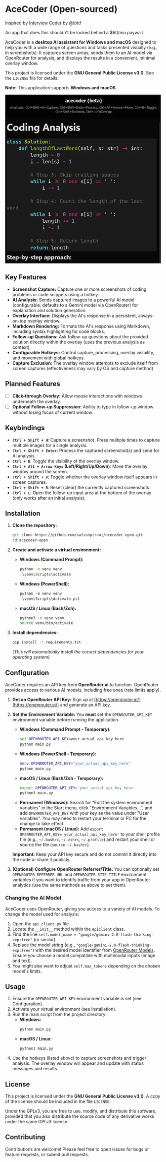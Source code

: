 # AceCoder (Open-sourced)

Inspired by [Interview Coder](https://github.com/ibttf/interview-coder) by @ibttf

An app that does this shouldn't be locked behind a $60/mo paywall.

AceCoder is a **desktop AI assistant for Windows and macOS** designed to help you with a wide range of questions and tasks presented visually (e.g., in screenshots). It captures screen areas, sends them to an AI model via OpenRouter for analysis, and displays the results in a convenient, minimal overlay window.

This project is licensed under the **GNU General Public License v3.0**. See the `LICENSE` file for details.

**Note:** This application supports **Windows and macOS**.

<p align="center">
  <img src="preview.webp" alt="AceCoder Preview" width="600">
</p>

## Key Features

*   **Screenshot Capture:** Capture one or more screenshots of coding problems or code snippets using a hotkey.
*   **AI Analysis:** Sends captured images to a powerful AI model (configurable, defaults to a Gemini model via OpenRouter) for explanation and solution generation.
*   **Overlay Interface:** Displays the AI's response in a persistent, always-on-top overlay window.
*   **Markdown Rendering:** Formats the AI's response using Markdown, including syntax highlighting for code blocks.
*   **Follow-up Questions:** Ask follow-up questions about the provided solution directly within the overlay (uses the previous analysis as context).
*   **Configurable Hotkeys:** Control capture, processing, overlay visibility, and movement with global hotkeys.
*   **Capture Exclusion:** The overlay window attempts to exclude itself from screen captures (effectiveness may vary by OS and capture method).

## Planned Features

- [ ] **Click-through Overlay:** Allow mouse interactions with windows underneath the overlay.
- [ ] **Optional Follow-up Suppression:** Ability to type in follow-up window without losing focus of current window.

## Keybindings

*   **`Ctrl + Shift + H`**: Capture a screenshot. Press multiple times to capture multiple images for a single analysis.
*   **`Ctrl + Shift + Enter`**: Process the captured screenshot(s) and send for AI analysis.
*   **`Ctrl + B`**: Toggle the visibility of the overlay window.
*   **`Ctrl + Alt + Arrow Keys` (Left/Right/Up/Down)**: Move the overlay window around the screen.
*   **`Ctrl + Shift + V`**: Toggle whether the overlay window itself appears in screen captures. 
*   **`Ctrl + Shift + R`**: Reset (clear) the currently captured screenshots.
*   **`Ctrl + L`**: Open the follow-up input area at the bottom of the overlay (only works after an initial analysis).

## Installation

1.  **Clone the repository:**
    ```bash
    git clone https://github.com/safzanpirani/acecoder-open.git
    cd acecoder-open
    ```

2.  **Create and activate a virtual environment:**
    *   **Windows (Command Prompt):**
        ```bash
        python -m venv venv
        .\venv\Scripts\activate
        ```
    *   **Windows (PowerShell):**
        ```powershell
        python -m venv venv
        .\venv\Scripts\Activate.ps1
        ```
    *   **macOS / Linux (Bash/Zsh):**
        ```bash
        python3 -m venv venv
        source venv/bin/activate
        ```

3.  **Install dependencies:**
    ```bash
    pip install -r requirements.txt
    ```
    *(This will automatically install the correct dependencies for your operating system)*

## Configuration

AceCoder requires an API key from **OpenRouter.ai** to function. OpenRouter provides access to various AI models, including free ones (rate limits apply).

1.  **Get an OpenRouter API Key:** Sign up at [https://openrouter.ai/](https://openrouter.ai/) and generate an API key.
2.  **Set the Environment Variable:** You **must** set the `OPENROUTER_API_KEY` environment variable before running the application.

    *   **Windows (Command Prompt - Temporary):**
        ```cmd
        set OPENROUTER_API_KEY=your_actual_api_key_here
        python main.py
        ```
    *   **Windows (PowerShell - Temporary):**
        ```powershell
        $env:OPENROUTER_API_KEY="your_actual_api_key_here"
        python main.py
        ```
    *   **macOS / Linux (Bash/Zsh - Temporary):**
        ```bash
        export OPENROUTER_API_KEY='your_actual_api_key_here'
        python3 main.py 
        ```
    *   **Permanent (Windows):** Search for "Edit the system environment variables" in the Start menu, click "Environment Variables...", and add `OPENROUTER_API_KEY` with your key as the value under "User variables". You may need to restart your terminal or PC for the change to take effect.
    *   **Permanent (macOS / Linux):** Add `export OPENROUTER_API_KEY='your_actual_api_key_here'` to your shell profile file (e.g., `~/.bashrc`, `~/.zshrc`, `~/.profile`) and restart your shell or source the file (`source ~/.bashrc`).

    **Important:** Keep your API key secure and do not commit it directly into the code or share it publicly.

3.  **(Optional) Configure OpenRouter Referrer/Title:** You can optionally set `OPENROUTER_REFERRER_URL` and `OPENROUTER_SITE_TITLE` environment variables if you want to identify traffic from your app in OpenRouter analytics (use the same methods as above to set them).

### Changing the AI Model

AceCoder uses OpenRouter, giving you access to a variety of AI models. To change the model used for analysis:

1.  Open the `api_client.py` file.
2.  Locate the `__init__` method within the `ApiClient` class.
3.  Find the line `self.model_name = "google/gemini-2.0-flash-thinking-exp:free"` (or similar).
4.  Replace the model string (e.g., `"google/gemini-2.0-flash-thinking-exp:free"`) with the desired model identifier from [OpenRouter Models](https://openrouter.ai/models). Ensure you choose a model compatible with multimodal inputs (image and text).
5.  You might also want to adjust `self.max_tokens` depending on the chosen model's limits.

## Usage

1.  Ensure the `OPENROUTER_API_KEY` environment variable is set (see Configuration).
2.  Activate your virtual environment (see Installation).
3.  Run the main script from the project directory:
    *   **Windows:**
        ```bash
        python main.py
        ```
    *   **macOS / Linux:**
        ```bash
        python3 main.py
        ```
4.  Use the hotkeys (listed above) to capture screenshots and trigger analysis. The overlay window will appear and update with status messages and results.

## License

This project is licensed under the **GNU General Public License v3.0**. A copy of the license should be included in the file `LICENSE`.

Under the GPLv3, you are free to use, modify, and distribute this software, provided that you also distribute the source code of any derivative works under the same GPLv3 license.

## Contributing

Contributions are welcome! Please feel free to open issues for bugs or feature requests, or submit pull requests.